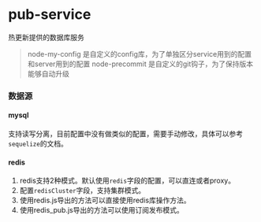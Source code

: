 # pub-service
热更新提供的数据库服务

> node-my-config 是自定义的config库，为了单独区分service用到的配置和server用到的配置
> node-precommit 是自定义的git钩子，为了保持版本能够自动升级

### 数据源

#### mysql
支持读写分离，目前配置中没有做类似的配置，需要手动修改，具体可以参考`sequelize`的文档。

#### redis

1. redis支持2种模式。默认使用`redis`字段的配置，可以直连或者proxy。
2. 配置`redisCluster`字段，支持集群模式。
3. 使用redis.js导出的方法可以直接使用redis库操作方法。
4. 使用redis_pub.js导出的方法可以使用订阅发布模式。